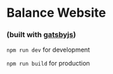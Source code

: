 # Balance Website

### (built with [gatsbyjs](https://github.com/gatsbyjs/gatsby))

`npm run dev` for development

`npm run build` for production
